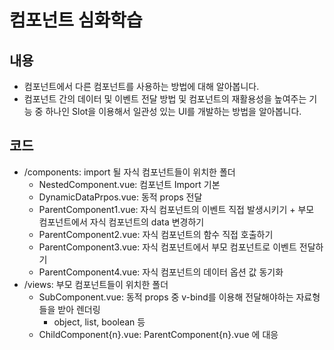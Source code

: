 # 컴포넌트 심화학습
## 내용
- 컴포넌트에서 다른 컴포넌트를 사용하는 방법에 대해 알아봅니다.  
- 컴포넌트 간의 데이터 및 이벤트 전달 방법 및 컴포넌트의 재활용성을 높여주는 기능 중 하나인 Slot을 이용해서 일관성 있는 UI를 개발하는 방법을 알아봅니다.  

## 코드
- /components: import 될 자식 컴포넌트들이 위치한 폴더
    - NestedComponent.vue: 컴포넌트 Import 기본
    - DynamicDataPrpos.vue: 동적 props 전달
    - ParentComponent1.vue: 자식 컴포넌트의 이벤트 직접 발생시키기 + 부모 컴포넌트에서 자식 컴포넌트의 data 변경하기
    - ParentComponent2.vue: 자식 컴포넌트의 함수 직접 호출하기
    - ParentComponent3.vue: 자식 컴포넌트에서 부모 컴포넌트로 이벤트 전달하기
    - ParentComponent4.vue: 자식 컴포넌트의 데이터 옵션 값 동기화
- /views: 부모 컴포넌트들이 위치한 폴더
    - SubComponent.vue: 동적 props 중 v-bind를 이용해 전달해야하는 자료형들을 받아 렌더링
        - object, list, boolean 등
    - ChildComponent{n}.vue: ParentComponent{n}.vue 에 대응
